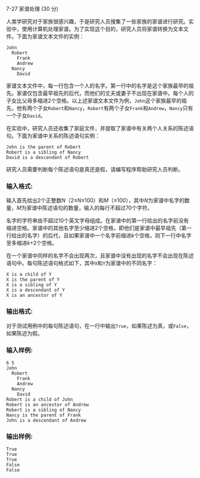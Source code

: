 7-27 家谱处理 (30 分)



人类学研究对于家族很感兴趣，于是研究人员搜集了一些家族的家谱进行研究。实验中，使用计算机处理家谱。为了实现这个目的，研究人员将家谱转换为文本文件。下面为家谱文本文件的实例：

```
John
  Robert
    Frank
    Andrew
  Nancy
    David
```

家谱文本文件中，每一行包含一个人的名字。第一行中的名字是这个家族最早的祖先。家谱仅包含最早祖先的后代，而他们的丈夫或妻子不出现在家谱中。每个人的子女比父母多缩进2个空格。以上述家谱文本文件为例，`John`这个家族最早的祖先，他有两个子女`Robert`和`Nancy`，`Robert`有两个子女`Frank`和`Andrew`，`Nancy`只有一个子女`David`。

在实验中，研究人员还收集了家庭文件，并提取了家谱中有关两个人关系的陈述语句。下面为家谱中关系的陈述语句实例：

```
John is the parent of Robert
Robert is a sibling of Nancy
David is a descendant of Robert
```

研究人员需要判断每个陈述语句是真还是假，请编写程序帮助研究人员判断。

### 输入格式:

输入首先给出2个正整数*N*（2≤*N*≤100）和*M*（≤100），其中*N*为家谱中名字的数量，*M*为家谱中陈述语句的数量，输入的每行不超过70个字符。

名字的字符串由不超过10个英文字母组成。在家谱中的第一行给出的名字前没有缩进空格。家谱中的其他名字至少缩进2个空格，即他们是家谱中最早祖先（第一行给出的名字）的后代，且如果家谱中一个名字前缩进*k*个空格，则下一行中名字至多缩进*k*+2个空格。

在一个家谱中同样的名字不会出现两次，且家谱中没有出现的名字不会出现在陈述语句中。每句陈述语句格式如下，其中`X`和`Y`为家谱中的不同名字：

```
X is a child of Y
X is the parent of Y
X is a sibling of Y
X is a descendant of Y
X is an ancestor of Y
```

### 输出格式:

对于测试用例中的每句陈述语句，在一行中输出`True`，如果陈述为真，或`False`，如果陈述为假。

### 输入样例:

```in
6 5
John
  Robert
    Frank
    Andrew
  Nancy
    David
Robert is a child of John
Robert is an ancestor of Andrew
Robert is a sibling of Nancy
Nancy is the parent of Frank
John is a descendant of Andrew
```

### 输出样例:

```out
True
True
True
False
False
```